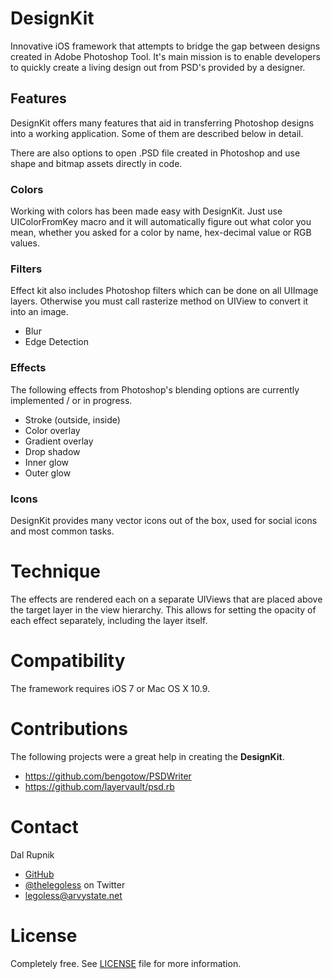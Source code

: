 # DesignKit

Innovative iOS framework that attempts to bridge the gap between designs created in Adobe Photoshop Tool. It's main mission is to enable developers to quickly create a living design out from PSD's provided by a designer.

## Features

DesignKit offers many features that aid in transferring Photoshop designs into a working application. Some of them are described below in detail.

There are also options to open .PSD file created in Photoshop and use shape and bitmap assets directly in code.

### Colors

Working with colors has been made easy with DesignKit. Just use UIColorFromKey macro and it will automatically figure out what color you mean, whether you asked for a color by name, hex-decimal value or RGB values.

### Filters

Effect kit also includes Photoshop filters which can be done on all UIImage layers. Otherwise you must call rasterize method on UIView to convert it into an image.

- Blur
- Edge Detection

### Effects

The following effects from Photoshop's blending options are currently implemented / or in progress.

- Stroke (outside, inside)
- Color overlay
- Gradient overlay
- Drop shadow
- Inner glow
- Outer glow

### Icons

DesignKit provides many vector icons out of the box, used for social icons and most common tasks.

# Technique

The effects are rendered each on a separate UIViews that are placed above the target layer in the view hierarchy. This allows for setting the opacity of each effect separately, including the layer itself.

Compatibility
========

The framework requires iOS 7 or Mac OS X 10.9.

Contributions
======

The following projects were a great help in creating the **DesignKit**.

- https://github.com/bengotow/PSDWriter
- https://github.com/layervault/psd.rb

Contact
======

Dal Rupnik

- [GitHub](https://github.com/legoless)
- [@thelegoless](https://twitter.com/thelegoless) on Twitter
- [legoless@arvystate.net](mailto:legoless@arvystate.net)

License
======

Completely free. See [LICENSE](https://github.com/Legoless/DesignKit/blob/master/LICENSE) file for more information.
